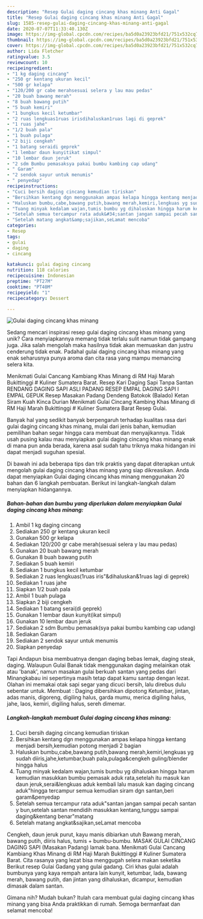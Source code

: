 ```yaml
---
description: "Resep Gulai daging cincang khas minang Anti Gagal"
title: "Resep Gulai daging cincang khas minang Anti Gagal"
slug: 1585-resep-gulai-daging-cincang-khas-minang-anti-gagal
date: 2020-07-07T11:33:40.130Z
image: https://img-global.cpcdn.com/recipes/ba5d0a23923bfd21/751x532cq70/gulai-daging-cincang-khas-minang-foto-resep-utama.jpg
thumbnail: https://img-global.cpcdn.com/recipes/ba5d0a23923bfd21/751x532cq70/gulai-daging-cincang-khas-minang-foto-resep-utama.jpg
cover: https://img-global.cpcdn.com/recipes/ba5d0a23923bfd21/751x532cq70/gulai-daging-cincang-khas-minang-foto-resep-utama.jpg
author: Lida Fletcher
ratingvalue: 3.5
reviewcount: 10
recipeingredient:
- "1 kg daging cincang"
- "250 gr kentang ukuran kecil"
- "500 gr kelapa"
- "120/200 gr cabe merahsesuai selera y lau mau pedas"
- "20 buah bawang merah"
- "8 buah bawang putih"
- "5 buah kemiri"
- "1 bungkus kecil ketumbar"
- "2 ruas lengkuas1ruas irisdihaluskan1ruas lagi di geprek"
- "1 ruas jahe"
- "1/2 buah pala"
- "1 buah pulaga"
- "2 biji cengkeh"
- "1 batang seraidi geprek"
- "1 lembar daun kunyitikat simpul"
- "10 lembar daun jeruk"
- "2 sdm Bumbu pemasaksya pakai bumbu kambing cap udang"
- " Garam"
- "2 sendok sayur untuk menumis"
- " penyedap"
recipeinstructions:
- "Cuci bersih daging cincang kemudian tiriskan"
- "Bersihkan kentang dgn menggunakan ampas kelapa hingga kentang menjadi bersih,kemudian potong menjadi 2 bagian"
- "Haluskan bumbu,cabe,bawang putih,bawang merah,kemiri,lengkuas yg sudah diiris,jahe,ketumbar,buah pala,pulaga&amp;cengkeh guling/blender hingga halus"
- "Tuang minyak kedalam wajan,tumis bumbu yg dihaluskan hingga harum kemudian masukkan bumbu pemasak aduk rata,setelah itu masuk kan daun jeruk,serai&amp;lengkuas aduk kembali lalu masuk kan daging cincang aduk&#34;hingga tercampur semua kemudian siram dgn santan,beri garam&amp;penyedap"
- "Setelah semua tercampur rata aduk&#34;santan jangan sampai pecah santan y bun,setelah santan mendidih masukkan kentang,tunggu sampai daging&amp;kentang benar&#34;matang"
- "Setelah matang angkat&amp;sajikan,seLamat mencoba"
categories:
- Resep
tags:
- gulai
- daging
- cincang

katakunci: gulai daging cincang 
nutrition: 118 calories
recipecuisine: Indonesian
preptime: "PT27M"
cooktime: "PT40M"
recipeyield: "1"
recipecategory: Dessert

---
```



![Gulai daging cincang khas minang](https://img-global.cpcdn.com/recipes/ba5d0a23923bfd21/751x532cq70/gulai-daging-cincang-khas-minang-foto-resep-utama.jpg)

Sedang mencari inspirasi resep gulai daging cincang khas minang yang unik? Cara menyiapkannya memang tidak terlalu sulit namun tidak gampang juga. Jika salah mengolah maka hasilnya tidak akan memuaskan dan justru cenderung tidak enak. Padahal gulai daging cincang khas minang yang enak seharusnya punya aroma dan cita rasa yang mampu memancing selera kita.

Menikmati Gulai Cancang Kambiang Khas Minang di RM Haji Marah Bukittinggi # Kuliner Sumatera Barat. Resep Kari Daging Sapi Tanpa Santan RENDANG DAGING SAPI ASLI PADANG RESEP EMPAL DAGING SAPI I EMPAL GEPUK Resep Masakan Padang Dendeng Batokok (Balado) Ketan Siram Kuah Kinca Durian Menikmati Gulai Cincang Kambing Khas Minang di RM Haji Marah Bukittinggi # Kuliner Sumatera Barat Resep Gulai.

Banyak hal yang sedikit banyak berpengaruh terhadap kualitas rasa dari gulai daging cincang khas minang, mulai dari jenis bahan, kemudian pemilihan bahan segar hingga cara membuat dan menyajikannya. Tidak usah pusing kalau mau menyiapkan gulai daging cincang khas minang enak di mana pun anda berada, karena asal sudah tahu triknya maka hidangan ini dapat menjadi suguhan spesial.


Di bawah ini ada beberapa tips dan trik praktis yang dapat diterapkan untuk mengolah gulai daging cincang khas minang yang siap dikreasikan. Anda dapat menyiapkan Gulai daging cincang khas minang menggunakan 20 bahan dan 6 langkah pembuatan. Berikut ini langkah-langkah dalam menyiapkan hidangannya.

<!--inarticleads1-->

##### Bahan-bahan dan bumbu yang diperlukan dalam menyiapkan Gulai daging cincang khas minang:

1. Ambil 1 kg daging cincang
1. Sediakan 250 gr kentang ukuran kecil
1. Gunakan 500 gr kelapa
1. Sediakan 120/200 gr cabe merah(sesuai selera y lau mau pedas)
1. Gunakan 20 buah bawang merah
1. Gunakan 8 buah bawang putih
1. Sediakan 5 buah kemiri
1. Sediakan 1 bungkus kecil ketumbar
1. Sediakan 2 ruas lengkuas(1ruas iris&#34;&amp;dihaluskan&amp;1ruas lagi di geprek)
1. Sediakan 1 ruas jahe
1. Siapkan 1/2 buah pala
1. Ambil 1 buah pulaga
1. Siapkan 2 biji cengkeh
1. Sediakan 1 batang serai(di geprek)
1. Gunakan 1 lembar daun kunyit(ikat simpul)
1. Gunakan 10 lembar daun jeruk
1. Sediakan 2 sdm Bumbu pemasak(sya pakai bumbu kambing cap udang)
1. Sediakan  Garam
1. Sediakan 2 sendok sayur untuk menumis
1. Siapkan  penyedap


Tapi Andapun bisa membuatnya dengan daging bebas lemak, daging steak, daging. Walaupun Gulai Banak tidak menggunakan daging melainkan otak atau &#39;banak&#39;, namun masakan gulai berkuah santan yang pedas dari Minangkabau ini sepertinya masih tetap dapat kamu santap dengan lezat. Olahan ini memakai otak sapi segar yang dicuci bersih, lalu direbus dulu sebentar untuk. Membuat : Daging dibersihkan dipotong Ketumbar, jintan, adas manis, digoreng, digiling halus, garda mumu, merica digiling halus, jahe, laos, kemiri, digiling halus, sereh dimemar. 

<!--inarticleads2-->

##### Langkah-langkah membuat Gulai daging cincang khas minang:

1. Cuci bersih daging cincang kemudian tiriskan
1. Bersihkan kentang dgn menggunakan ampas kelapa hingga kentang menjadi bersih,kemudian potong menjadi 2 bagian
1. Haluskan bumbu,cabe,bawang putih,bawang merah,kemiri,lengkuas yg sudah diiris,jahe,ketumbar,buah pala,pulaga&amp;cengkeh guling/blender hingga halus
1. Tuang minyak kedalam wajan,tumis bumbu yg dihaluskan hingga harum kemudian masukkan bumbu pemasak aduk rata,setelah itu masuk kan daun jeruk,serai&amp;lengkuas aduk kembali lalu masuk kan daging cincang aduk&#34;hingga tercampur semua kemudian siram dgn santan,beri garam&amp;penyedap
1. Setelah semua tercampur rata aduk&#34;santan jangan sampai pecah santan y bun,setelah santan mendidih masukkan kentang,tunggu sampai daging&amp;kentang benar&#34;matang
1. Setelah matang angkat&amp;sajikan,seLamat mencoba


Cengkeh, daun jeruk purut, kayu manis dibiarkan utuh Bawang merah, bawang putih, diiris halus, tumis + bumbu-bumbu. MASAK GULAI CINCANG DAGING SAPI (Masakan Padang) lamak bana. Menikmati Gulai Cancang Kambiang Khas Minang di RM Haji Marah Bukittinggi # Kuliner Sumatera Barat. Cita rasanya yang lezat bisa menggugah selera makan seketika Berikut resep Gulai Gadang yang gulai gadang. Ciri khas gulai adalah bumbunya yang kaya rempah antara lain kunyit, ketumbar, lada, bawang merah, bawang putih, dan jintan yang dihaluskan, dicampur, kemudian dimasak dalam santan. 

Gimana nih? Mudah bukan? Itulah cara membuat gulai daging cincang khas minang yang bisa Anda praktikkan di rumah. Semoga bermanfaat dan selamat mencoba!
